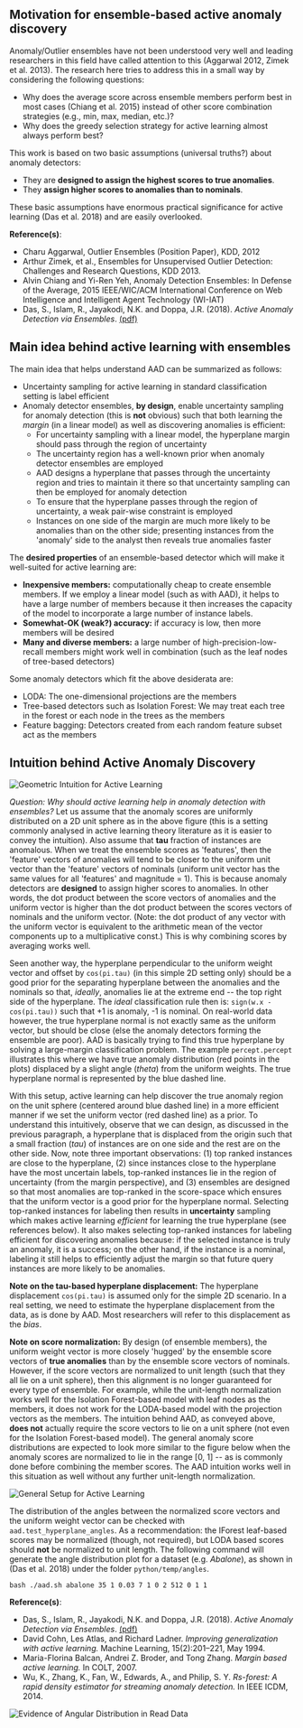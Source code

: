 Motivation for ensemble-based active anomaly discovery
------------------------------------------------------
Anomaly/Outlier ensembles have not been understood very well and leading researchers in this field have called attention to this (Aggarwal 2012, Zimek et al. 2013). The research here tries to address this in a small way by considering the following questions:
  - Why does the average score across ensemble members perform best in most cases (Chiang et al. 2015) instead of other score combination strategies (e.g., min, max, median, etc.)?
  - Why does the greedy selection strategy for active learning almost always perform best?

This work is based on two basic assumptions (universal truths?) about anomaly detectors:
  - They are **designed to assign the highest scores to true anomalies**.
  - They **assign higher scores to anomalies than to nominals**.

These basic assumptions have enormous practical significance for active learning (Das et al. 2018) and are easily overlooked.

**Reference(s)**:
  - Charu Aggarwal, Outlier Ensembles (Position Paper), KDD, 2012
  - Arthur Zimek, et al., Ensembles for Unsupervised Outlier Detection: Challenges and Research Questions, KDD 2013.
  - Alvin Chiang and Yi-Ren Yeh, Anomaly Detection Ensembles: In Defense of the Average,  2015 IEEE/WIC/ACM International Conference on Web Intelligence and Intelligent Agent Technology (WI-IAT)
  - Das, S., Islam, R., Jayakodi, N.K. and Doppa, J.R. (2018). *Active Anomaly Detection via Ensembles*. [(pdf)](https://arxiv.org/pdf/1809.06477.pdf)


Main idea behind active learning with ensembles
-----------------------------------------------
The main idea that helps understand AAD can be summarized as follows:
  - Uncertainty sampling for active learning in standard classification setting is label efficient
  - Anomaly detector ensembles, **by design**, enable uncertainty sampling for anomaly detection (this is **not** obvious) such that both learning the *margin* (in a linear model) as well as discovering anomalies is efficient:
    - For uncertainty sampling with a linear model, the hyperplane margin should pass through the region of uncertainty
    - The uncertainty region has a well-known prior when anomaly detector ensembles are employed
    - AAD designs a hyperplane that passes through the uncertainty region and tries to maintain it there so that uncertainty sampling can then be employed for anomaly detection
    - To ensure that the hyperplane passes through the region of uncertainty, a weak pair-wise constraint is employed
    - Instances on one side of the margin are much more likely to be anomalies than on the other side; presenting instances from the 'anomaly' side to the analyst then reveals true anomalies faster

The **desired properties** of an ensemble-based detector which will make it well-suited for active learning are:
  - **Inexpensive members:** computationally cheap to create ensemble members. If we employ a linear model (such as with AAD), it helps to have a large number of members because it then increases the capacity of the model to incorporate a large number of instance labels.
  - **Somewhat-OK (weak?) accuracy:** if accuracy is low, then more members will be desired
  - **Many and diverse members:** a large number of high-precision-low-recall members might work well in combination (such as the leaf nodes of tree-based detectors)

Some anomaly detectors which fit the above desiderata are:
  - LODA: The one-dimensional projections are the members
  - Tree-based detectors such as Isolation Forest: We may treat each tree in the forest or each node in the trees as the members
  - Feature bagging: Detectors created from each random feature subset act as the members


Intuition behind Active Anomaly Discovery
-----------------------------------------
![Geometric Intuition for Active Learning](figures/geometric_intuition.png)

*Question: Why should active learning help in anomaly detection with ensembles?* Let us assume that the anomaly scores are uniformly distributed on a 2D unit sphere as in the above figure (this is a setting commonly analysed in active learning theory literature as it is easier to convey the intuition). Also assume that **tau** fraction of instances are anomalous. When we treat the ensemble scores as 'features', then the 'feature' vectors of anomalies will tend to be closer to the uniform unit vector than the 'feature' vectors of nominals (uniform unit vector has the same values for all 'features' and magnitude = 1). This is because anomaly detectors are **designed** to assign higher scores to anomalies. In other words, the dot product between the score vectors of anomalies and the uniform vector is higher than the dot product between the scores vectors of nominals and the uniform vector. (Note: the dot product of any vector with the uniform vector is equivalent to the arithmetic mean of the vector components up to a multiplicative const.) This is why combining scores by averaging works well.

Seen another way, the hyperplane perpendicular to the uniform weight vector and offset by `cos(pi.tau)` (in this simple 2D setting only) should be a good prior for the separating hyperplane between the anomalies and the nominals so that, *ideally*, anomalies lie at the extreme end -- the top right side of the hyperplane. The *ideal* classification rule then is: `sign(w.x - cos(pi.tau))` such that +1 is anomaly, -1 is nominal. On real-world data however, the true hyperplane normal is not exactly same as the uniform vector, but should be close (else the anomaly detectors forming the ensemble are poor). AAD is basically trying to find this true hyperplane by solving a large-margin classification problem. The example `percept.percept` illustrates this where we have true anomaly distribution (red points in the plots) displaced by a slight angle (*theta*) from the uniform weights. The true hyperplane normal is represented by the blue dashed line.

With this setup, active learning can help discover the true anomaly region on the unit sphere (centered around blue dashed line) in a more efficient manner if we set the uniform vector (red dashed line) as a prior. To understand this intuitively, observe that we can design, as discussed in the previous paragraph, a hyperplane that is displaced from the origin such that a small fraction (*tau*) of instances are on one side and the rest are on the other side. Now, note three important observations: (1) top ranked instances are close to the hyperplane, (2) since instances close to the hyperplane have the most uncertain labels, top-ranked instances lie in the region of uncertainty (from the margin perspective), and (3) ensembles are designed so that most anomalies are top-ranked in the score-space which ensures that the uniform vector is a good prior for the hyperplane normal. Selecting top-ranked instances for labeling then results in **uncertainty** sampling which makes active learning *efficient* for learning the true hyperplane (see references below). It also makes selecting top-ranked instances for labeling efficient for discovering anomalies because: if the selected instance is truly an anomaly, it is a success; on the other hand, if the instance is a nominal, labeling it still helps to efficiently adjust the margin so that future query instances are more likely to be anomalies.

**Note on the tau-based hyperplane displacement:** The hyperplane displacement `cos(pi.tau)` is assumed only for the simple 2D scenario. In a real setting, we need to estimate the hyperplane displacement from the data, as is done by AAD. Most researchers will refer to this displacement as the *bias*.

**Note on score normalization:** By design (of ensemble members), the uniform weight vector is more closely 'hugged' by the ensemble score vectors of **true anomalies** than by the ensemble score vectors of nominals. However, if the score vectors are normalized to unit length (such that they all lie on a unit sphere), then this alignment is no longer guaranteed for every type of ensemble. For example, while the unit-length normalization works well for the Isolation Forest-based model with leaf nodes as the members, it does not work for the LODA-based model with the projection vectors as the members. The intuition behind AAD, as conveyed above, **does not** actually require the score vectors to lie on a unit sphere (not even for the Isolation Forest-based model). The general anomaly score distributions are expected to look more similar to the figure below when the anomaly scores are normalized to lie in the range [0, 1] -- as is commonly done before combining the member scores. The AAD intuition works well in this situation as well without any further unit-length normalization.

![General Setup for Active Learning](figures/geometric_intuition_rect.png)

The distribution of the angles between the normalized score vectors and the uniform weight vector can be checked with `aad.test_hyperplane_angles`. As a recommendation: the IForest leaf-based scores may be normalized (though, not required), but LODA based scores should **not** be normalized to unit length. The following command will generate the angle distribution plot for a dataset (e.g. *Abalone*), as shown in (Das et al. 2018) under the folder `python/temp/angles`.

    bash ./aad.sh abalone 35 1 0.03 7 1 0 2 512 0 1 1


**Reference(s)**:
  - Das, S., Islam, R., Jayakodi, N.K. and Doppa, J.R. (2018). *Active Anomaly Detection via Ensembles*. [(pdf)](https://arxiv.org/pdf/1809.06477.pdf)
  - David Cohn, Les Atlas, and Richard Ladner. *Improving generalization with active learning.* Machine Learning, 15(2):201–221, May 1994.
  - Maria-Florina Balcan, Andrei Z. Broder, and Tong Zhang. *Margin based active learning.* In COLT, 2007.
  - Wu, K., Zhang, K., Fan, W., Edwards, A., and Philip, S. Y. *Rs-forest: A rapid density estimator for streaming anomaly detection.* In IEEE ICDM, 2014.


![Evidence of Angular Distribution in Read Data](figures/aad/angles.png)


